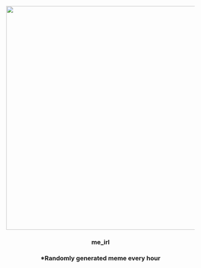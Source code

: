 <p align="center">
        <img src="https://i.redd.it/m7ccjwss1kl91.png" width="600" height="600">
        </p>
        <h3 align="center">me_irl</h3>
        <h3 align="center">*Randomly generated meme every hour</h3>
    
